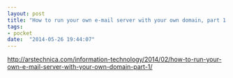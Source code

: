 ```yaml
---
layout: post
title: "How to run your own e-mail server with your own domain, part 1 | Ars Technica"
tags:
- pocket
date:  "2014-05-26 19:44:07"
---
```


http://arstechnica.com/information-technology/2014/02/how-to-run-your-own-e-mail-server-with-your-own-domain-part-1/

